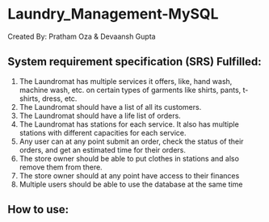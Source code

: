 # Laundry_Management-MySQL

Created By:
Pratham Oza & Devaansh Gupta
## System requirement specification (SRS) Fulfilled:
1. The Laundromat has multiple services it offers, like, hand wash, machine wash, etc. on certain types of garments like shirts, pants, t-shirts, dress, etc.
2. The Laundromat should have a list of all its customers.
3. The Laundromat should have a life list of orders.
4. The Laundromat has stations for each service. It also has multiple stations with different capacities for each service.
5. Any user can at any point submit an order, check the status of their orders, and get an estimated time for their orders.
6. The store owner should be able to put clothes in stations and also remove them from there.
7. The store owner should at any point have access to their finances
8. Multiple users should be able to use the database at the same time

## How to use:

